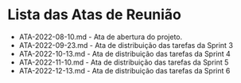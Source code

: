 # Lista das Atas de Reunião

* ATA-2022-08-10.md - Ata de abertura do projeto.
* ATA-2022-09-23.md - Ata de distribuição das tarefas da Sprint 3
* ATA-2022-10-13.md - Ata de distribuição das tarefas da Sprint 4
* ATA-2022-11-10.md - Ata de distribuição das tarefas da Sprint 5
* ATA-2022-12-13.md - Ata de distribuição das tarefas da Sprint 6


